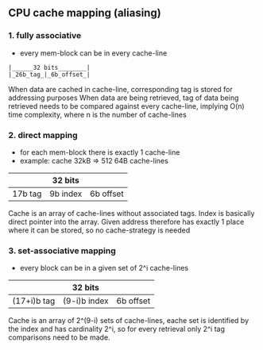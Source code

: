 ## CPU cache mapping (aliasing)

### 1. fully associative 
- every mem-block can be in every cache-line

```
|______32 bits________|
|_26b_tag_|_6b_offset_|
```

When data are cached in cache-line, corresponding tag is stored for addressing purposes
When data are being retrieved, tag of data being retrieved needs to be compared against every cache-line, 
implying O(n) time complexity, where n is the number of cache-lines

### 2. direct mapping 
- for each mem-block there is exactly 1 cache-line 
- example: cache 32kB => 512 64B cache-lines


|  | 32 bits |  |
-|-|-
17b tag | 9b index |  6b offset


Cache is an array of cache-lines without associated tags.
Index is basically direct pointer into the array.
Given address therefore has exactly 1 place where it can be stored, so no cache-strategy is needed 

### 3. set-associative mapping 
- every block can be in a given set of 2^i cache-lines

| | 32 bits | |
-|-|-
 (17+i)b tag | (9-i)b index |  6b offset

Cache is an array of 2^(9-i) sets of cache-lines, eache set is identified by the index and has cardinality 2^i,
so for every retrieval only 2^i tag comparisons need to be made.

